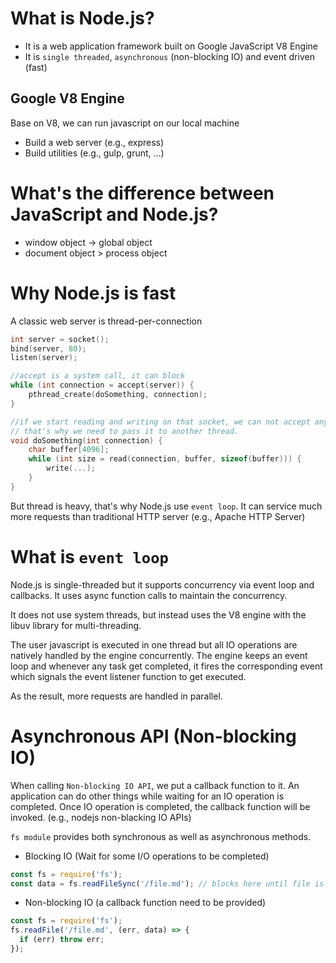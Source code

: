 # What is Node.js?
* It is a web application framework built on Google JavaScript V8 Engine
* It is `single threaded`, `asynchronous` (non-blocking IO) and event driven (fast)

## Google V8 Engine
Base on V8, we can run javascript on our local machine

* Build a web server (e.g., express)
* Build utilities (e.g., gulp, grunt, ...)

# What's the difference between JavaScript and Node.js?
* window object -> global object
* document object > process object

# Why Node.js is fast
A classic web server is thread-per-connection

```cpp
int server = socket();
bind(server, 80);
listen(server);

//accept is a system call, it can block
while (int connection = accept(server)) {
    pthread_create(doSomething, connection);
}

//if we start reading and writing on that socket, we can not accept any more connection.
// that's why we need to pass it to another thread.
void doSomething(int connection) {
    char buffer[4096];
    while (int size = read(connection, buffer, sizeof(buffer))) {
        write(...);
    }
}
```
But thread is heavy, that's why Node.js use `event loop`. It can service much more requests than traditional HTTP server (e.g., Apache HTTP Server)

# What is `event loop`
Node.js is single-threaded but it supports concurrency via event loop and callbacks. It uses async function calls to maintain the concurrency.

It does not use system threads, but instead uses the V8 engine  with the libuv library for multi-threading.

The user javascript is executed in one thread but all IO operations are natively handled by the engine concurrently. The engine keeps an event loop and whenever any task get completed, it fires the corresponding event which signals the event listener function to get executed.

As the result, more requests are handled in parallel.

# Asynchronous API (Non-blocking IO)
When calling `Non-blocking IO API`, we put a callback function to it. An application can do other things while waiting for an IO operation is completed. Once IO operation is completed, the callback function will be invoked. (e.g., nodejs non-blacking IO APIs)

`fs module` provides both synchronous as well as asynchronous methods.

* Blocking IO (Wait for some I/O operations to be completed)
```javascript
const fs = require('fs'); 
const data = fs.readFileSync('/file.md'); // blocks here until file is read
```

* Non-blocking IO (a callback function need to be provided)
```javascript
const fs = require('fs'); 
fs.readFile('/file.md', (err, data) => { 
  if (err) throw err; 
});
```
